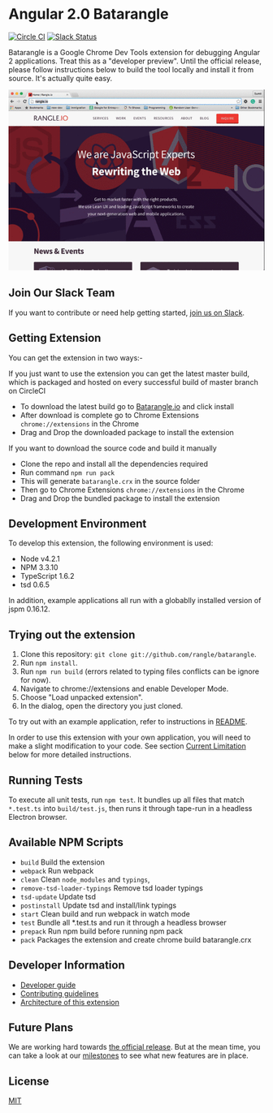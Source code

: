 # Angular 2.0 Batarangle

[![Circle CI](https://circleci.com/gh/rangle/batarangle.svg?style=svg&circle-token=7df1edad916fdc18b7bfddc60ff694871570359c)](https://circleci.com/gh/rangle/batarangle) [![Slack Status](https://batarangle-slack.herokuapp.com/badge.svg)](https://batarangle-slack.herokuapp.com)

Batarangle is a Google Chrome Dev Tools extension for debugging Angular 2 applications. Treat this as a "developer preview". Until the official release, please follow instructions below to build the tool locally and install it from source. It's actually quite easy.

![Screenshot of Batarangle](images/screenloop.gif)

## Join Our Slack Team

If you want to contribute or need help getting started, [join us on Slack](https://batarangle-slack.herokuapp.com).

## Getting Extension

You can get the extension in two ways:-

If you just want to use the extension you can get the latest master build, which is packaged and hosted on every successful build of master branch on CircleCI
* To download the latest build go to [Batarangle.io](http://batarangle.io) and click install
* After download is complete go to Chrome Extensions `chrome://extensions` in the Chrome
* Drag and Drop the downloaded package to install the extension

If you want to download the source code and build it manually
* Clone the repo and install all the dependencies required
* Run command `npm run pack`
* This will generate `batarangle.crx` in the source folder
* Then go to Chrome Extensions `chrome://extensions` in the Chrome
* Drag and Drop the bundled package to install the extension

## Development Environment

To develop this extension, the following environment is used:

* Node v4.2.1
* NPM 3.3.10
* TypeScript 1.6.2
* tsd 0.6.5

In addition, example applications all run with a globablly installed version of jspm 0.16.12.

## Trying out the extension

1. Clone this repository: `git clone git://github.com/rangle/batarangle`.
2. Run `npm install`.
3. Run `npm run build` (errors related to typing files conflicts can be ignore for now).
4. Navigate to chrome://extensions and enable Developer Mode.
5. Choose "Load unpacked extension".
6. In the dialog, open the directory you just cloned.

To try out with an example application, refer to instructions in [README](./example-apps/todo-mvc-example/README.md).

In order to use this extension with your own application, you will need to make a slight modification to your code. See section [Current Limitation](#current-limitations) below for more detailed instructions.

## Running Tests

To execute all unit tests, run `npm test`. It bundles up all files that match `*.test.ts` into `build/test.js`, then runs it through tape-run in a headless Electron browser.

## Available NPM Scripts

- `build` Build the extension
- `webpack` Run webpack
- `clean` Clean `node_modules` and `typings`,
- `remove-tsd-loader-typings` Remove tsd loader typings
- `tsd-update` Update tsd
- `postinstall` Update tsd and install/link typings
- `start` Clean build and run webpack in watch mode
- `test` Bundle all *.test.ts and run it through a headless browser
- `prepack` Run npm build before running npm pack
- `pack` Packages the extension and create chrome build batarangle.crx

## Developer Information

- [Developer guide](https://github.com/rangle/batarangle/wiki)
- [Contributing guidelines](CONTRIBUTING.md)
- [Architecture of this extension](./docs/ARCHITECTURE.md)

## Future Plans

We are working hard towards [the official release](https://github.com/rangle/batarangle/releases). But at the mean time, you can take a look at our [milestones](https://github.com/rangle/batarangle/milestones) to see what new features are in place.

## License
[MIT](LICENSE)

